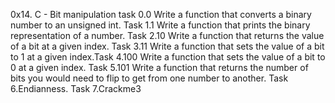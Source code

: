 0x14. C - Bit manipulation task 0.0 Write a function that converts a binary number to an unsigned int. Task 1.1 Write a function that prints the binary representation of a number. Task 2.10 Write a function that returns the value of a bit at a given index. Task 3.11 Write a function that sets the value of a bit to 1 at a given index.Task 4.100 Write a function that sets the value of a bit to 0 at a given index. Task 5.101 Write a function that returns the number of bits you would need to flip to get from one number to another. Task 6.Endianness. Task 7.Crackme3
